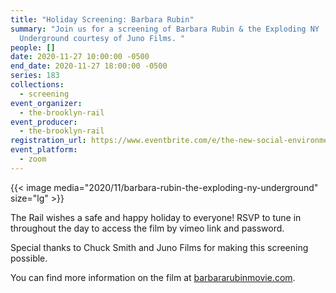 ```yaml
---
title: "Holiday Screening: Barbara Rubin"
summary: "Join us for a screening of Barbara Rubin & the Exploding NY
  Underground courtesy of Juno Films. "
people: []
date: 2020-11-27 10:00:00 -0500
end_date: 2020-11-27 18:00:00 -0500
series: 183
collections:
  - screening
event_organizer:
  - the-brooklyn-rail
event_producer:
  - the-brooklyn-rail
registration_url: https://www.eventbrite.com/e/the-new-social-environment-183-holiday-screening-of-barbara-rubin-tickets-130037532761
event_platform:
  - zoom
---
```

{{< image media="2020/11/barbara-rubin-the-exploding-ny-underground" size="lg" >}}

The Rail wishes a safe and happy holiday to everyone! RSVP to tune in throughout the day to access the film by vimeo link and password. 

Special thanks to Chuck Smith and Juno Films for making this screening possible.

You can find more information on the film at [barbararubinmovie.com](https://barbararubinmovie.com/).